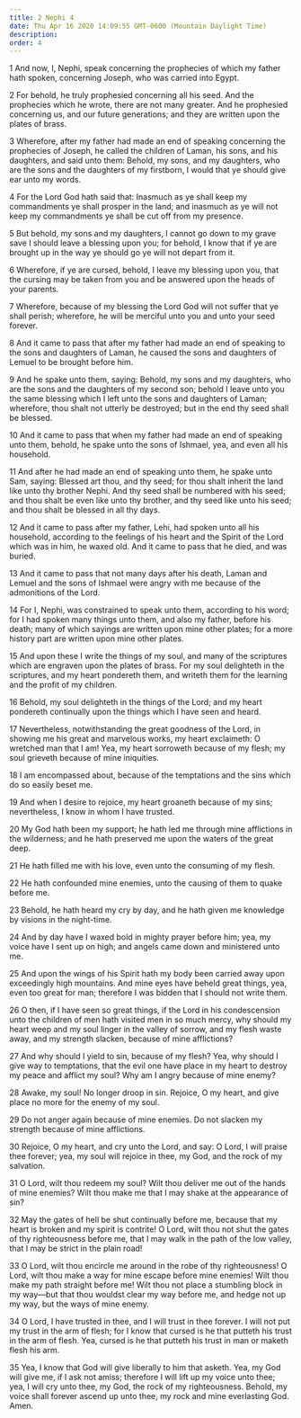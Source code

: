 ```yaml
---
title: 2 Nephi 4
date: Thu Apr 16 2020 14:09:55 GMT-0600 (Mountain Daylight Time)
description: 
order: 4
---
```


<p>
  1 And now, I, Nephi, speak concerning the prophecies of which my father hath
  spoken, concerning Joseph, who was carried into Egypt.
</p>
<p>
  2 For behold, he truly prophesied concerning all his seed. And the prophecies
  which he wrote, there are not many greater. And he prophesied concerning us,
  and our future generations; and they are written upon the plates of brass.
</p>
<p>
  3 Wherefore, after my father had made an end of speaking concerning the
  prophecies of Joseph, he called the children of Laman, his sons, and his
  daughters, and said unto them: Behold, my sons, and my daughters, who are the
  sons and the daughters of my firstborn, I would that ye should give ear unto
  my words.
</p>
<p>
  4 For the Lord God hath said that: Inasmuch as ye shall keep my commandments
  ye shall prosper in the land; and inasmuch as ye will not keep my commandments
  ye shall be cut off from my presence.
</p>
<p>
  5 But behold, my sons and my daughters, I cannot go down to my grave save I
  should leave a blessing upon you; for behold, I know that if ye are brought up
  in the way ye should go ye will not depart from it.
</p>
<p>
  6 Wherefore, if ye are cursed, behold, I leave my blessing upon you, that the
  cursing may be taken from you and be answered upon the heads of your parents.
</p>
<p>
  7 Wherefore, because of my blessing the Lord God will not suffer that ye shall
  perish; wherefore, he will be merciful unto you and unto your seed forever.
</p>
<p>
  8 And it came to pass that after my father had made an end of speaking to the
  sons and daughters of Laman, he caused the sons and daughters of Lemuel to be
  brought before him.
</p>
<p>
  9 And he spake unto them, saying: Behold, my sons and my daughters, who are
  the sons and the daughters of my second son; behold I leave unto you the same
  blessing which I left unto the sons and daughters of Laman; wherefore, thou
  shalt not utterly be destroyed; but in the end thy seed shall be blessed.
</p>
<p>
  10 And it came to pass that when my father had made an end of speaking unto
  them, behold, he spake unto the sons of Ishmael, yea, and even all his
  household.
</p>
<p>
  11 And after he had made an end of speaking unto them, he spake unto Sam,
  saying: Blessed art thou, and thy seed; for thou shalt inherit the land like
  unto thy brother Nephi. And thy seed shall be numbered with his seed; and thou
  shalt be even like unto thy brother, and thy seed like unto his seed; and thou
  shalt be blessed in all thy days.
</p>
<p>
  12 And it came to pass after my father, Lehi, had spoken unto all his
  household, according to the feelings of his heart and the Spirit of the Lord
  which was in him, he waxed old. And it came to pass that he died, and was
  buried.
</p>
<p>
  13 And it came to pass that not many days after his death, Laman and Lemuel
  and the sons of Ishmael were angry with me because of the admonitions of the
  Lord.
</p>
<p>
  14 For I, Nephi, was constrained to speak unto them, according to his word;
  for I had spoken many things unto them, and also my father, before his death;
  many of which sayings are written upon mine other plates; for a more history
  part are written upon mine other plates.
</p>
<p>
  15 And upon these I write the things of my soul, and many of the scriptures
  which are engraven upon the plates of brass. For my soul delighteth in the
  scriptures, and my heart pondereth them, and writeth them for the learning and
  the profit of my children.
</p>
<p>
  16 Behold, my soul delighteth in the things of the Lord; and my heart
  pondereth continually upon the things which I have seen and heard.
</p>
<p>
  17 Nevertheless, notwithstanding the great goodness of the Lord, in showing me
  his great and marvelous works, my heart exclaimeth: O wretched man that I am!
  Yea, my heart sorroweth because of my flesh; my soul grieveth because of mine
  iniquities.
</p>
<p>
  18 I am encompassed about, because of the temptations and the sins which do so
  easily beset me.
</p>
<p>
  19 And when I desire to rejoice, my heart groaneth because of my sins;
  nevertheless, I know in whom I have trusted.
</p>
<p>
  20 My God hath been my support; he hath led me through mine afflictions in the
  wilderness; and he hath preserved me upon the waters of the great deep.
</p>
<p>21 He hath filled me with his love, even unto the consuming of my flesh.</p>
<p>
  22 He hath confounded mine enemies, unto the causing of them to quake before
  me.
</p>
<p>
  23 Behold, he hath heard my cry by day, and he hath given me knowledge by
  visions in the night-time.
</p>
<p>
  24 And by day have I waxed bold in mighty prayer before him; yea, my voice
  have I sent up on high; and angels came down and ministered unto me.
</p>
<p>
  25 And upon the wings of his Spirit hath my body been carried away upon
  exceedingly high mountains. And mine eyes have beheld great things, yea, even
  too great for man; therefore I was bidden that I should not write them.
</p>
<p>
  26 O then, if I have seen so great things, if the Lord in his condescension
  unto the children of men hath visited men in so much mercy, why should my
  heart weep and my soul linger in the valley of sorrow, and my flesh waste
  away, and my strength slacken, because of mine afflictions?
</p>
<p>
  27 And why should I yield to sin, because of my flesh? Yea, why should I give
  way to temptations, that the evil one have place in my heart to destroy my
  peace and afflict my soul? Why am I angry because of mine enemy?
</p>
<p>
  28 Awake, my soul! No longer droop in sin. Rejoice, O my heart, and give place
  no more for the enemy of my soul.
</p>
<p>
  29 Do not anger again because of mine enemies. Do not slacken my strength
  because of mine afflictions.
</p>
<p>
  30 Rejoice, O my heart, and cry unto the Lord, and say: O Lord, I will praise
  thee forever; yea, my soul will rejoice in thee, my God, and the rock of my
  salvation.
</p>
<p>
  31 O Lord, wilt thou redeem my soul? Wilt thou deliver me out of the hands of
  mine enemies? Wilt thou make me that I may shake at the appearance of sin?
</p>
<p>
  32 May the gates of hell be shut continually before me, because that my heart
  is broken and my spirit is contrite! O Lord, wilt thou not shut the gates of
  thy righteousness before me, that I may walk in the path of the low valley,
  that I may be strict in the plain road!
</p>
<p>
  33 O Lord, wilt thou encircle me around in the robe of thy righteousness! O
  Lord, wilt thou make a way for mine escape before mine enemies! Wilt thou make
  my path straight before me! Wilt thou not place a stumbling block in my
  way&#x2014;but that thou wouldst clear my way before me, and hedge not up my
  way, but the ways of mine enemy.
</p>
<p>
  34 O Lord, I have trusted in thee, and I will trust in thee forever. I will
  not put my trust in the arm of flesh; for I know that cursed is he that
  putteth his trust in the arm of flesh. Yea, cursed is he that putteth his
  trust in man or maketh flesh his arm.
</p>
<p>
  35 Yea, I know that God will give liberally to him that asketh. Yea, my God
  will give me, if I ask not amiss; therefore I will lift up my voice unto thee;
  yea, I will cry unto thee, my God, the rock of my righteousness. Behold, my
  voice shall forever ascend up unto thee, my rock and mine everlasting God.
  Amen.
</p>
